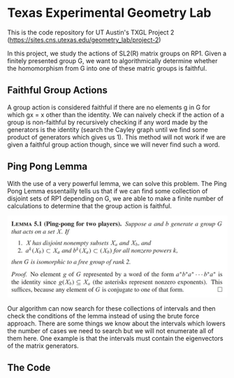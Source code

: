 # Texas Experimental Geometry Lab
This is the code repository for UT Austin's TXGL Project 2 (https://sites.cns.utexas.edu/geometry_lab/project-2)

In this project, we study the actions of SL2(R) matrix groups on RP1. Given a finitely presented group G, we want to algorithmically determine whether the homomorphism from G into one of these matric groups is faithful.

## Faithful Group Actions
A group action is considered faithful if there are no elements g in G for which gx = x other than the identity. We can naively check if the action of a group is non-faithful by recursively checking if any word made by the generators is the identity (search the Cayley graph until we find some product of generators which gives us 1). This method will not work if we are given a faithful group action though, since we will never find such a word.

## Ping Pong Lemma
With the use of a very powerful lemma, we can solve this problem. The Ping Pong Lemma essentailly tells us that if we can find some collection of disjoint sets of RP1 depending on G, we are able to make a finite number of calculations to determine that the group action is faithful.


<p align='center'>
  <img src='./imgs/pingpong.JPG' width='600'>
</p>


Our algorithm can now search for these collections of intervals and then check the conditions of the lemma instead of using the brute force approach. There are some things we know about the intervals which lowers the number of cases we need to search but we will not enumerate all of them here. One example is that the intervals must contain the eigenvectors of the matrix generators.

## The Code
